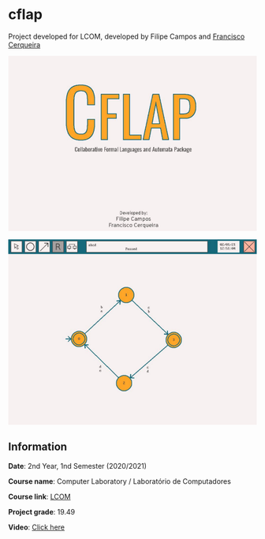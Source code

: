 # cflap
Project developed for LCOM, developed by Filipe Campos and [Francisco Cerqueira](https://github.com/xico2001pt)

![Title Screen](/doc/images/title.png)

![Canvas](/doc/images/canvas.png)


## Information
**Date**: 2nd Year, 1nd Semester (2020/2021)

**Course name**: Computer Laboratory / Laboratório de Computadores

**Course link**: [LCOM](https://sigarra.up.pt/feup/pt/ucurr_geral.ficha_uc_view?pv_ocorrencia_id=459473)

**Project grade**: 19.49

**Video**: [Click here](https://www.youtube.com/watch?v=e80UkynnB9A)

